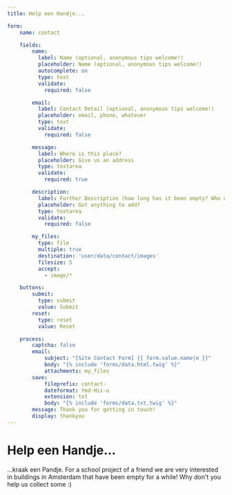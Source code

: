 ```yaml
---
title: Help een Handje...

form:
    name: contact

    fields:
        name:
          label: Name (optional, anonymous tips welcome!)
          placeholder: Name (optional, anonymous tips welcome!)
          autocomplete: on
          type: text
          validate:
            required: false

        email:
          label: Contact Detail (optional, anonymous tips welcome!)
          placeholder: email, phone, whatever
          type: text
          validate:
            required: false

        message:
          label: Where is this place?
          placeholder: Give us an address
          type: textarea
          validate:
            required: true

        description:
          label: Further Description (how long has it been empty? Who owns it? How many floors?)
          placeholder: Got anything to add?
          type: textarea
          validate:
            required: false

        my_files:
          type: file
          multiple: true
          destination: 'user/data/contact/images'
          filesize: 5
          accept:
            - image/*

    buttons:
        submit:
          type: submit
          value: Submit
        reset:
          type: reset
          value: Reset

    process:
        captcha: false
        email:
            subject: "[Site Contact Form] {{ form.value.name|e }}"
            body: "{% include 'forms/data.html.twig' %}"
            attachments: my_files
        save:
            fileprefix: contact-
            dateformat: Ymd-His-u
            extension: txt
            body: "{% include 'forms/data.txt.twig' %}"
        message: Thank you for getting in touch!
        display: thankyou
---
```


# Help een Handje...

...kraak een Pandje. For a school project of a friend we are very interested in buildings in Amsterdam that have been empty for a while! Why don't you help us collect some :)

<div class="h-captcha" data-sitekey="3fd97bc9-0f32-4b1f-b237-4182c476dea3"></div>
